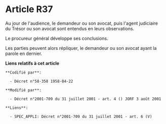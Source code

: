 # Article R37

Au jour de l'audience, le demandeur ou son avocat, puis l'agent judiciaire du Trésor ou son avocat sont entendus en leurs
observations.

Le procureur général développe ses conclusions.

Les parties peuvent alors répliquer, le demandeur ou son avocat ayant la parole en dernier.

**Liens relatifs à cet article**

	**Codifié par**:

	  - Décret n°58-358 1958-04-22

	**Modifié par**:

	  - Décret n°2001-709 du 31 juillet 2001 - art. 4 () JORF 3 août 2001

	**Liens**:

	  - SPEC_APPLI: Décret n°2001-709 du 31 juillet 2001 - art. 6 (V)
